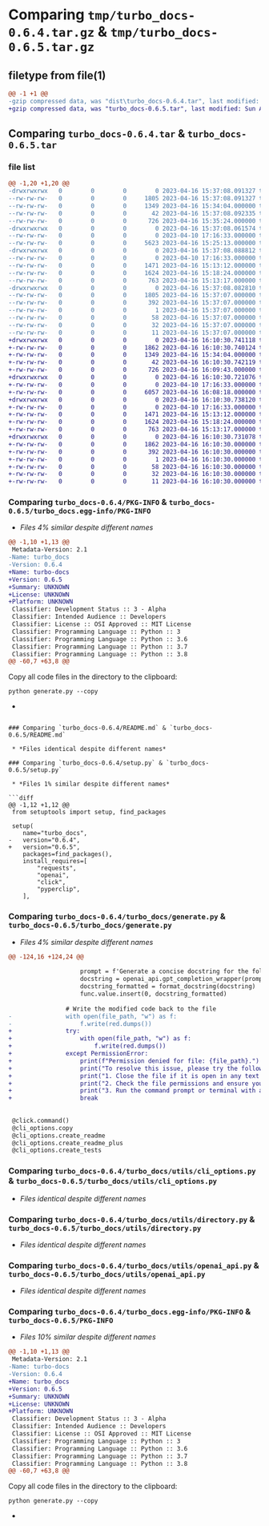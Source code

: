 # Comparing `tmp/turbo_docs-0.6.4.tar.gz` & `tmp/turbo_docs-0.6.5.tar.gz`

## filetype from file(1)

```diff
@@ -1 +1 @@
-gzip compressed data, was "dist\turbo_docs-0.6.4.tar", last modified: Sun Apr 16 15:37:08 2023, max compression
+gzip compressed data, was "turbo_docs-0.6.5.tar", last modified: Sun Apr 16 16:10:30 2023, max compression
```

## Comparing `turbo_docs-0.6.4.tar` & `turbo_docs-0.6.5.tar`

### file list

```diff
@@ -1,20 +1,20 @@
-drwxrwxrwx   0        0        0        0 2023-04-16 15:37:08.091327 turbo_docs-0.6.4/
--rw-rw-rw-   0        0        0     1805 2023-04-16 15:37:08.091327 turbo_docs-0.6.4/PKG-INFO
--rw-rw-rw-   0        0        0     1349 2023-04-16 15:34:04.000000 turbo_docs-0.6.4/README.md
--rw-rw-rw-   0        0        0       42 2023-04-16 15:37:08.092335 turbo_docs-0.6.4/setup.cfg
--rw-rw-rw-   0        0        0      726 2023-04-16 15:35:24.000000 turbo_docs-0.6.4/setup.py
-drwxrwxrwx   0        0        0        0 2023-04-16 15:37:08.061574 turbo_docs-0.6.4/turbo_docs/
--rw-rw-rw-   0        0        0        0 2023-04-10 17:16:33.000000 turbo_docs-0.6.4/turbo_docs/__init__.py
--rw-rw-rw-   0        0        0     5623 2023-04-16 15:25:13.000000 turbo_docs-0.6.4/turbo_docs/generate.py
-drwxrwxrwx   0        0        0        0 2023-04-16 15:37:08.088812 turbo_docs-0.6.4/turbo_docs/utils/
--rw-rw-rw-   0        0        0        0 2023-04-10 17:16:33.000000 turbo_docs-0.6.4/turbo_docs/utils/__init__.py
--rw-rw-rw-   0        0        0     1471 2023-04-16 15:13:12.000000 turbo_docs-0.6.4/turbo_docs/utils/cli_options.py
--rw-rw-rw-   0        0        0     1624 2023-04-16 15:18:24.000000 turbo_docs-0.6.4/turbo_docs/utils/directory.py
--rw-rw-rw-   0        0        0      763 2023-04-16 15:13:17.000000 turbo_docs-0.6.4/turbo_docs/utils/openai_api.py
-drwxrwxrwx   0        0        0        0 2023-04-16 15:37:08.082810 turbo_docs-0.6.4/turbo_docs.egg-info/
--rw-rw-rw-   0        0        0     1805 2023-04-16 15:37:07.000000 turbo_docs-0.6.4/turbo_docs.egg-info/PKG-INFO
--rw-rw-rw-   0        0        0      392 2023-04-16 15:37:07.000000 turbo_docs-0.6.4/turbo_docs.egg-info/SOURCES.txt
--rw-rw-rw-   0        0        0        1 2023-04-16 15:37:07.000000 turbo_docs-0.6.4/turbo_docs.egg-info/dependency_links.txt
--rw-rw-rw-   0        0        0       58 2023-04-16 15:37:07.000000 turbo_docs-0.6.4/turbo_docs.egg-info/entry_points.txt
--rw-rw-rw-   0        0        0       32 2023-04-16 15:37:07.000000 turbo_docs-0.6.4/turbo_docs.egg-info/requires.txt
--rw-rw-rw-   0        0        0       11 2023-04-16 15:37:07.000000 turbo_docs-0.6.4/turbo_docs.egg-info/top_level.txt
+drwxrwxrwx   0        0        0        0 2023-04-16 16:10:30.741118 turbo_docs-0.6.5/
+-rw-rw-rw-   0        0        0     1862 2023-04-16 16:10:30.740124 turbo_docs-0.6.5/PKG-INFO
+-rw-rw-rw-   0        0        0     1349 2023-04-16 15:34:04.000000 turbo_docs-0.6.5/README.md
+-rw-rw-rw-   0        0        0       42 2023-04-16 16:10:30.742119 turbo_docs-0.6.5/setup.cfg
+-rw-rw-rw-   0        0        0      726 2023-04-16 16:09:43.000000 turbo_docs-0.6.5/setup.py
+drwxrwxrwx   0        0        0        0 2023-04-16 16:10:30.721076 turbo_docs-0.6.5/turbo_docs/
+-rw-rw-rw-   0        0        0        0 2023-04-10 17:16:33.000000 turbo_docs-0.6.5/turbo_docs/__init__.py
+-rw-rw-rw-   0        0        0     6057 2023-04-16 16:08:18.000000 turbo_docs-0.6.5/turbo_docs/generate.py
+drwxrwxrwx   0        0        0        0 2023-04-16 16:10:30.738120 turbo_docs-0.6.5/turbo_docs/utils/
+-rw-rw-rw-   0        0        0        0 2023-04-10 17:16:33.000000 turbo_docs-0.6.5/turbo_docs/utils/__init__.py
+-rw-rw-rw-   0        0        0     1471 2023-04-16 15:13:12.000000 turbo_docs-0.6.5/turbo_docs/utils/cli_options.py
+-rw-rw-rw-   0        0        0     1624 2023-04-16 15:18:24.000000 turbo_docs-0.6.5/turbo_docs/utils/directory.py
+-rw-rw-rw-   0        0        0      763 2023-04-16 15:13:17.000000 turbo_docs-0.6.5/turbo_docs/utils/openai_api.py
+drwxrwxrwx   0        0        0        0 2023-04-16 16:10:30.731078 turbo_docs-0.6.5/turbo_docs.egg-info/
+-rw-rw-rw-   0        0        0     1862 2023-04-16 16:10:30.000000 turbo_docs-0.6.5/turbo_docs.egg-info/PKG-INFO
+-rw-rw-rw-   0        0        0      392 2023-04-16 16:10:30.000000 turbo_docs-0.6.5/turbo_docs.egg-info/SOURCES.txt
+-rw-rw-rw-   0        0        0        1 2023-04-16 16:10:30.000000 turbo_docs-0.6.5/turbo_docs.egg-info/dependency_links.txt
+-rw-rw-rw-   0        0        0       58 2023-04-16 16:10:30.000000 turbo_docs-0.6.5/turbo_docs.egg-info/entry_points.txt
+-rw-rw-rw-   0        0        0       32 2023-04-16 16:10:30.000000 turbo_docs-0.6.5/turbo_docs.egg-info/requires.txt
+-rw-rw-rw-   0        0        0       11 2023-04-16 16:10:30.000000 turbo_docs-0.6.5/turbo_docs.egg-info/top_level.txt
```

### Comparing `turbo_docs-0.6.4/PKG-INFO` & `turbo_docs-0.6.5/turbo_docs.egg-info/PKG-INFO`

 * *Files 4% similar despite different names*

```diff
@@ -1,10 +1,13 @@
 Metadata-Version: 2.1
-Name: turbo_docs
-Version: 0.6.4
+Name: turbo-docs
+Version: 0.6.5
+Summary: UNKNOWN
+License: UNKNOWN
+Platform: UNKNOWN
 Classifier: Development Status :: 3 - Alpha
 Classifier: Intended Audience :: Developers
 Classifier: License :: OSI Approved :: MIT License
 Classifier: Programming Language :: Python :: 3
 Classifier: Programming Language :: Python :: 3.6
 Classifier: Programming Language :: Python :: 3.7
 Classifier: Programming Language :: Python :: 3.8
@@ -60,7 +63,8 @@
 ```
 
 Copy all code files in the directory to the clipboard:
 
 ``` 
 python generate.py --copy
 ```
+
```

### Comparing `turbo_docs-0.6.4/README.md` & `turbo_docs-0.6.5/README.md`

 * *Files identical despite different names*

### Comparing `turbo_docs-0.6.4/setup.py` & `turbo_docs-0.6.5/setup.py`

 * *Files 1% similar despite different names*

```diff
@@ -1,12 +1,12 @@
 from setuptools import setup, find_packages
 
 setup(
 	name="turbo_docs",
-	version="0.6.4",
+	version="0.6.5",
 	packages=find_packages(),
 	install_requires=[
 		"requests",
 		"openai",
 		"click",
 		"pyperclip",
 	],
```

### Comparing `turbo_docs-0.6.4/turbo_docs/generate.py` & `turbo_docs-0.6.5/turbo_docs/generate.py`

 * *Files 4% similar despite different names*

```diff
@@ -124,16 +124,24 @@
 
 					prompt = f'Generate a concise docstring for the following Python function. Do not include argurments and returns.\n\n{func.dumps()}'
 					docstring = openai_api.gpt_completion_wrapper(prompt)
 					docstring_formatted = format_docstring(docstring)
 					func.value.insert(0, docstring_formatted)
 
 				# Write the modified code back to the file
-				with open(file_path, "w") as f:
-					f.write(red.dumps())
+				try:
+					with open(file_path, "w") as f:
+						f.write(red.dumps())
+				except PermissionError:
+					print(f"Permission denied for file: {file_path}.")
+					print("To resolve this issue, please try the following steps:")
+					print("1. Close the file if it is open in any text editor or IDE.")
+					print("2. Check the file permissions and ensure your user account has write access.")
+					print("3. Run the command prompt or terminal with administrator privileges.")		
+					break		
 
 
 @click.command()
 @cli_options.copy
 @cli_options.create_readme
 @cli_options.create_readme_plus
 @cli_options.create_tests
```

### Comparing `turbo_docs-0.6.4/turbo_docs/utils/cli_options.py` & `turbo_docs-0.6.5/turbo_docs/utils/cli_options.py`

 * *Files identical despite different names*

### Comparing `turbo_docs-0.6.4/turbo_docs/utils/directory.py` & `turbo_docs-0.6.5/turbo_docs/utils/directory.py`

 * *Files identical despite different names*

### Comparing `turbo_docs-0.6.4/turbo_docs/utils/openai_api.py` & `turbo_docs-0.6.5/turbo_docs/utils/openai_api.py`

 * *Files identical despite different names*

### Comparing `turbo_docs-0.6.4/turbo_docs.egg-info/PKG-INFO` & `turbo_docs-0.6.5/PKG-INFO`

 * *Files 10% similar despite different names*

```diff
@@ -1,10 +1,13 @@
 Metadata-Version: 2.1
-Name: turbo-docs
-Version: 0.6.4
+Name: turbo_docs
+Version: 0.6.5
+Summary: UNKNOWN
+License: UNKNOWN
+Platform: UNKNOWN
 Classifier: Development Status :: 3 - Alpha
 Classifier: Intended Audience :: Developers
 Classifier: License :: OSI Approved :: MIT License
 Classifier: Programming Language :: Python :: 3
 Classifier: Programming Language :: Python :: 3.6
 Classifier: Programming Language :: Python :: 3.7
 Classifier: Programming Language :: Python :: 3.8
@@ -60,7 +63,8 @@
 ```
 
 Copy all code files in the directory to the clipboard:
 
 ``` 
 python generate.py --copy
 ```
+
```

